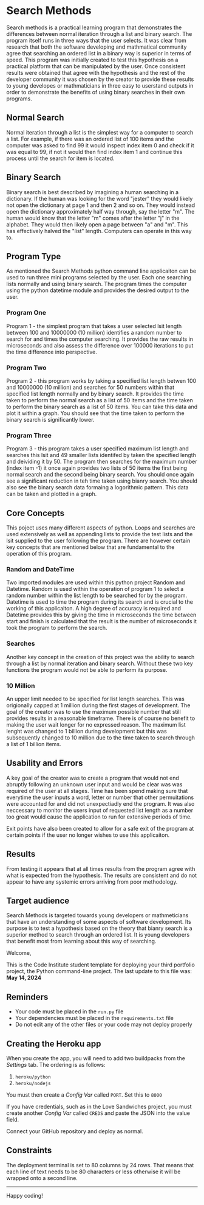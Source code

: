 # Search Methods

Search methods is a practical learning program that demonstrates the differences between normal iteration through a list and binary search. The program itself runs in three ways that the user selects. It was clear from research that both the software developing and mathmatical community agree that searching an ordered list in a binary way is superior in terms of speed. This program was initially created to test this hypothesis on a practical platform that can be manipulated by the user. Once consistent results were obtained that agree with the hypothesis and the rest of the developer community it was chosen by the creator to provide these results to young developes or mathmaticians in three easy to userstand outputs in order to demonstrate the benefits of using binary searches in their own programs.

## Normal Search 
Normal iteration through a list is the simplest way for a computer to search a list. For example, if there was an ordered list of 100 items and the computer was asked to find 99 it would inspect index item 0 and check if it was equal to 99, if not it would then find index item 1 and continue this process until the search for item is located.

## Binary Search
Binary search is best described by imagining a human searching in a dictionary. If the human was looking for the word "jester" they would likely not open the dictionary at page 1 and then 2 and so on. They would instead open the dictionary approximately half way through, say the letter "m". The human would know that the letter "m" comes after the letter "j" in the alphabet. They would then likely open a page between "a" and "m". This has effectively halved the "list" length. Computers can operate in this way to.

## Program Type 
As mentioned the Search Methods python command line applicaiton can be used to run three mini programs selected by the user. Each one searching lists normally and using binary search. The program times the computer using the python datetime module and provides the desired output to the user. 

### Program One 
Program 1 - the simplest program that takes a user selected lsit length between 100 and 10000000 (10 million) identifies a random number to search for and times the computer searching. It provides the raw results in microseconds and also assess the difference over 100000 iterations to put the time difference into perspective. 

### Program Two
Program 2 - this program works by taking a specified list length betwen 100 and 10000000 (10 million) and searches for 50 numbers within that specified list length normally and by binary search. It provides the time taken to perform the normal search as a list of 50 items and the time taken to perform the binary search as a list of 50 items. You can take this data and plot it within a graph. You should see that the time taken to perform the binary search is significantly lower.

### Program Three
Program 3 - this program takes a user specified maximum list length and searches this lsit and 49 smaller lists identifed by taken the specified length and deividing it by 50. The program then searches for the maximum number (index item -1) it once again provides two lists of 50 items the first being normal search and the second being binary search. You should once again see a significant reduction in teh time taken using bianry search. You should also see the binary search data formaing a logorithmic pattern. This data can be taken and plotted in a graph.

## Core Concepts 
This poject uses many different aspects of python. Loops and searches are used extensively as well as appending lists to provide the test lists and the lsit supplied to the user following the program. There are however certain key concepts that are mentioned below that are fundamental to the operation of this program. 

### Random and DateTime 
Two imported modules are used within this python project Random and Datetime. Random is used within the operation of program 1 to select a random number within the list length to be searched for by the program. Datetime is used to time the program during its search and is crucial to the working of this applicaiton. A high degree of accuracy is required and Datetime provides this by giving the time in microseconds the time between start and finish is calculated that the result is the number of microseconds it took the program to perform the search. 

### Searches 
Another key concept in the creation of this project was the ability to search through a list by normal iteration and binary search. Without these two key functions the program would not be able to perform its purpose. 

### 10 Million
An upper limit needed to be specified for list length searches. This was origionally capped at 1 million during the first stages of development. The goal of the creator was to use the maximum possible number that still provides results in a reasonable timeframe. There is of course no benefit to making the user wait longer for no expressed reason. The maximum list lenght was changed to 1 billion during development but this was subsequently changed to 10 million due to the time taken to search through a list of 1 billion items. 

## Usability and Errors
A key goal of the creator was to create a program that would not end abruptly following an unknown user input and would be clear was was required of the user at all stages. Time has been spend making sure that everytime the user inputs a word, letter or number that other permuitations were accounted for and did not unexpectiadly end the program. It was also neccessary to monitor the users input of requested list length as a number too great would cause the application to run for extensive periods of time. 

Exit points have also been created to allow for a safe exit of the program at certain points if the user no longer wishes to use this applicaiton. 

## Results 
From testing it appears that at all times results from the program agree with what is expected from the hypothesis. The results are consistent and do not appear to have any systemic errors arriving from poor methodology. 

## Target audience 
Search Methods is targeted towards young developers or mathmeticians that have an understanding of some aspects of software development. Its purpose is to test a hypothesis based on the theory that bianry search is a superior method to search through an ordered list. It is young developers that benefit most from learning about this way of searching. 

Welcome,

This is the Code Institute student template for deploying your third portfolio project, the Python command-line project. The last update to this file was: **May 14, 2024**

## Reminders

- Your code must be placed in the `run.py` file
- Your dependencies must be placed in the `requirements.txt` file
- Do not edit any of the other files or your code may not deploy properly

## Creating the Heroku app

When you create the app, you will need to add two buildpacks from the _Settings_ tab. The ordering is as follows:

1. `heroku/python`
2. `heroku/nodejs`

You must then create a _Config Var_ called `PORT`. Set this to `8000`

If you have credentials, such as in the Love Sandwiches project, you must create another _Config Var_ called `CREDS` and paste the JSON into the value field.

Connect your GitHub repository and deploy as normal.

## Constraints

The deployment terminal is set to 80 columns by 24 rows. That means that each line of text needs to be 80 characters or less otherwise it will be wrapped onto a second line.

---

Happy coding!

